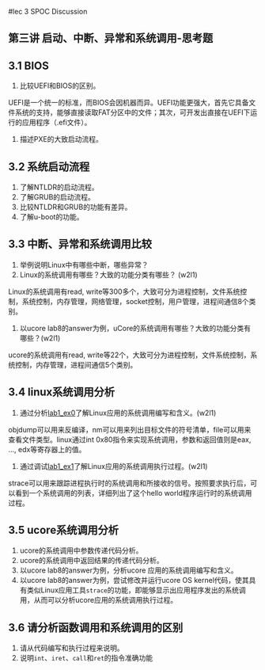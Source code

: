 #lec 3 SPOC Discussion

## 第三讲 启动、中断、异常和系统调用-思考题

## 3.1 BIOS
 1. 比较UEFI和BIOS的区别。

UEFI是一个统一的标准，而BIOS会因机器而异。UEFI功能更强大，首先它具备文件系统的支持，能够直接读取FAT分区中的文件；其次，可开发出直接在UEFI下运行的应用程序（.efi文件）。

 1. 描述PXE的大致启动流程。

## 3.2 系统启动流程
 1. 了解NTLDR的启动流程。
 1. 了解GRUB的启动流程。
 1. 比较NTLDR和GRUB的功能有差异。
 1. 了解u-boot的功能。

## 3.3 中断、异常和系统调用比较
 1. 举例说明Linux中有哪些中断，哪些异常？
 1. Linux的系统调用有哪些？大致的功能分类有哪些？  (w2l1)

Linux的系统调用有read, write等300多个，大致可分为进程控制，文件系统控制，系统控制，内存管理，网络管理，socket控制，用户管理，进程间通信8个类别。
 
 1. 以ucore lab8的answer为例，uCore的系统调用有哪些？大致的功能分类有哪些？(w2l1)

ucore的系统调用有read, write等22个，大致可分为进程控制，文件系统控制，系统控制，内存管理，进程间通信5个类别。
 
## 3.4 linux系统调用分析
 1. 通过分析[lab1_ex0](https://github.com/chyyuu/ucore_lab/blob/master/related_info/lab1/lab1-ex0.md)了解Linux应用的系统调用编写和含义。(w2l1)

objdump可以用来反编译，nm可以用来列出目标文件的符号清单，file可以用来查看文件类型。linux通过int 0x80指令来实现系统调用，参数和返回值则是eax, ..., edx等寄存器上的值。
 
 1. 通过调试[lab1_ex1](https://github.com/chyyuu/ucore_lab/blob/master/related_info/lab1/lab1-ex1.md)了解Linux应用的系统调用执行过程。(w2l1)
 
strace可以用来跟踪进程执行时的系统调用和所接收的信号。按照要求执行后，可以看到一个系统调用的列表，详细列出了这个hello world程序运行时的系统调用过程。
 
## 3.5 ucore系统调用分析
 1. ucore的系统调用中参数传递代码分析。
 1. ucore的系统调用中返回结果的传递代码分析。
 1. 以ucore lab8的answer为例，分析ucore 应用的系统调用编写和含义。
 1. 以ucore lab8的answer为例，尝试修改并运行ucore OS kernel代码，使其具有类似Linux应用工具`strace`的功能，即能够显示出应用程序发出的系统调用，从而可以分析ucore应用的系统调用执行过程。
 
## 3.6 请分析函数调用和系统调用的区别
 1. 请从代码编写和执行过程来说明。
   1. 说明`int`、`iret`、`call`和`ret`的指令准确功能
 
